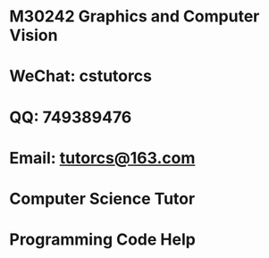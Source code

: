 # M30242 Graphics and Computer Vision

# WeChat: cstutorcs

# QQ: 749389476

# Email: tutorcs@163.com

# Computer Science Tutor

# Programming Code Help
